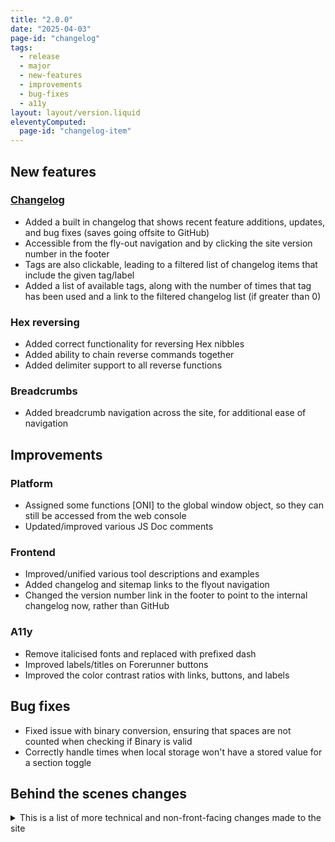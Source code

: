 ```yaml
---
title: "2.0.0"
date: "2025-04-03"
page-id: "changelog"
tags: 
  - release
  - major
  - new-features
  - improvements
  - bug-fixes
  - a11y
layout: layout/version.liquid
eleventyComputed:
  page-id: "changelog-item"
---
```

## New features
### [Changelog](/changelog)
- Added a built in changelog that shows recent feature additions, updates, and bug fixes (saves going offsite to GitHub)  
- Accessible from the fly-out navigation and by clicking the site version number in the footer
- Tags are also clickable, leading to a filtered list of changelog items that include the given tag/label
- Added a list of available tags, along with the number of times that tag has been used and a link to the filtered changelog list (if greater than 0)

### Hex reversing
- Added correct functionality for reversing Hex nibbles
- Added ability to chain reverse commands together
- Added delimiter support to all reverse functions

### Breadcrumbs
- Added breadcrumb navigation across the site, for additional ease of navigation

## Improvements
### Platform
- Assigned some functions [ONI] to the global window object, so they can still be accessed from the web console
- Updated/improved various JS Doc comments

### Frontend
- Improved/unified various tool descriptions and examples
- Added changelog and sitemap links to the flyout navigation
- Changed the version number link in the footer to point to the internal changelog now, rather than GitHub

### A11y
- Remove italicised fonts and replaced with prefixed dash
- Improved labels/titles on Forerunner buttons
- Improved the color contrast ratios with links, buttons, and labels

## Bug fixes
- Fixed issue with binary conversion, ensuring that spaces are not counted when checking if Binary is valid
- Correctly handle times when local storage won't have a stored value for a section toggle

## Behind the scenes changes
<details>
<summary>This is a list of more technical and non-front-facing changes made to the site</summary>

### Changes
#### Platform
- Migrated the codebase to ESM to (hopefully) make it easier to maintain and improve going forward
- Split front-end JS functionality into its own file, separate from main functions
- Added meta keywords and open graph tags to the site

#### Frontend
- Changed the "No data to clear" notice to be informational, rather than a warning (no data isn't always bad)

### Bug fixes
- [A11y] Fixed incorrect hex delimiter label on Convrtrs
</details>